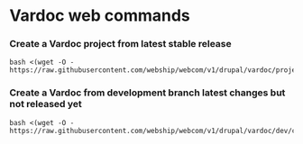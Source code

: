 # Vardoc web commands

### Create a Vardoc project from latest stable release
```
bash <(wget -O - https://raw.githubusercontent.com/webship/webcom/v1/drupal/vardoc/project/create.sh)
```

### Create a Vardoc from development branch latest changes but not released yet
```
bash <(wget -O - https://raw.githubusercontent.com/webship/webcom/v1/drupal/vardoc/dev/create.sh)
```